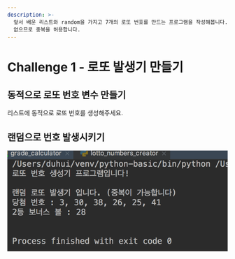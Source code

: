 ```yaml
---
description: >-
  앞서 배운 리스트와 random을 가지고 7개의 로또 번호를 만드는 프로그램을 작성해봅니다. 우리는 아직 중복된 숫자를 걸러 낼 능력이
  없으므로 중복을 허용합니다.
---
```


# Challenge 1 - 로또 발생기 만들기

## 동적으로 로또 번호 변수 만들기

리스트에 동적으로 로또 번호를 생성해주세요.

## 랜덤으로 번호 발생시키기

![ &#xB85C;&#xB610; &#xBC1C;&#xC0DD;&#xAE30;](../../.gitbook/assets/image%20%2839%29.png)

